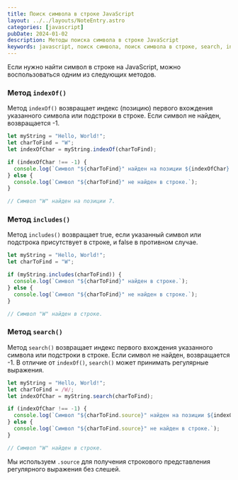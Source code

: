 ```yaml
---
title: Поиск символа в строке JavaScript
layout: ../../layouts/NoteEntry.astro
categories: [javascript]
pubDate: 2024-01-02
description: Методы поиска символа в строке JavaScript
keywords: javascript, поиск символа, поиск символа в строке, search, indexOf, includes
---
```


Если нужно найти символ в строке на JavaScript, можно воспользоваться одним из следующих методов.

### Метод `indexOf()`

Метод `indexOf()` возвращает индекс (позицию) первого вхождения указанного символа или подстроки в строке. Если символ не найден, возвращается -1.

```javascript
let myString = "Hello, World!";
let charToFind = "W";
let indexOfChar = myString.indexOf(charToFind);

if (indexOfChar !== -1) {
  console.log(`Символ "${charToFind}" найден на позиции ${indexOfChar}.`);
} else {
  console.log(`Символ "${charToFind}" не найден в строке.`);
}

// Символ "W" найден на позиции 7.
```

### Метод `includes()`

Метод `includes()` возвращает true, если указанный символ или подстрока присутствует в строке, и false в противном случае.


```javascript
let myString = "Hello, World!";
let charToFind = "W";

if (myString.includes(charToFind)) {
  console.log(`Символ "${charToFind}" найден в строке.`);
} else {
  console.log(`Символ "${charToFind}" не найден в строке.`);
}

// Символ "W" найден в строке.
```

### Метод `search()`

Метод `search()` возвращает индекс первого вхождения указанного символа или подстроки в строке. Если символ не найден, возвращается -1. В отличие от `indexOf()`, `search()` может принимать регулярные выражения.


```javascript
let myString = "Hello, World!";
let charToFind = /W/;
let indexOfChar = myString.search(charToFind);

if (indexOfChar !== -1) {
  console.log(`Символ "${charToFind.source}" найден на позиции ${indexOfChar}.`);
} else {
  console.log(`Символ "${charToFind.source}" не найден в строке.`);
}

// Символ "W" найден в строке.
```
Мы используем `.source` для получения строкового представления регулярного выражения без слешей. 